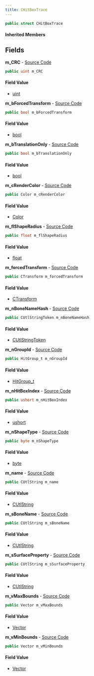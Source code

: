 ```yaml
---
title: CHitBoxTrace
---
```


```csharp
public struct CHitBoxTrace
```

#### Inherited Members

## Fields

**m_CRC** - [Source Code](https://github.com/swiftly-solution/swiftlys2/blob/main/managed/src/SwiftlyS2.Shared/Natives/Structs/CHitBox.cs#L19)

```csharp
public uint m_CRC
```

#### Field Value

- [uint](https://learn.microsoft.com/dotnet/api/system.uint32)

**m_bForcedTransform** - [Source Code](https://github.com/swiftly-solution/swiftlys2/blob/main/managed/src/SwiftlyS2.Shared/Natives/Structs/CHitBox.cs#L22)

```csharp
public bool m_bForcedTransform
```

#### Field Value

- [bool](https://learn.microsoft.com/dotnet/api/system.boolean)

**m_bTranslationOnly** - [Source Code](https://github.com/swiftly-solution/swiftlys2/blob/main/managed/src/SwiftlyS2.Shared/Natives/Structs/CHitBox.cs#L18)

```csharp
public bool m_bTranslationOnly
```

#### Field Value

- [bool](https://learn.microsoft.com/dotnet/api/system.boolean)

**m_cRenderColor** - [Source Code](https://github.com/swiftly-solution/swiftlys2/blob/main/managed/src/SwiftlyS2.Shared/Natives/Structs/CHitBox.cs#L20)

```csharp
public Color m_cRenderColor
```

#### Field Value

- [Color](/docs/api/shared/natives/color)

**m_flShapeRadius** - [Source Code](https://github.com/swiftly-solution/swiftlys2/blob/main/managed/src/SwiftlyS2.Shared/Natives/Structs/CHitBox.cs#L14)

```csharp
public float m_flShapeRadius
```

#### Field Value

- [float](https://learn.microsoft.com/dotnet/api/system.single)

**m_forcedTransform** - [Source Code](https://github.com/swiftly-solution/swiftlys2/blob/main/managed/src/SwiftlyS2.Shared/Natives/Structs/CHitBox.cs#L23)

```csharp
public CTransform m_forcedTransform
```

#### Field Value

- [CTransform](/docs/api/shared/natives/ctransform)

**m_nBoneNameHash** - [Source Code](https://github.com/swiftly-solution/swiftlys2/blob/main/managed/src/SwiftlyS2.Shared/Natives/Structs/CHitBox.cs#L15)

```csharp
public CUtlStringToken m_nBoneNameHash
```

#### Field Value

- [CUtlStringToken](/docs/api/shared/natives/cutlstringtoken)

**m_nGroupId** - [Source Code](https://github.com/swiftly-solution/swiftlys2/blob/main/managed/src/SwiftlyS2.Shared/Natives/Structs/CHitBox.cs#L16)

```csharp
public HitGroup_t m_nGroupId
```

#### Field Value

- [HitGroup_t](/docs/api/shared/schemadefinitions/hitgroup_t)

**m_nHitBoxIndex** - [Source Code](https://github.com/swiftly-solution/swiftlys2/blob/main/managed/src/SwiftlyS2.Shared/Natives/Structs/CHitBox.cs#L21)

```csharp
public ushort m_nHitBoxIndex
```

#### Field Value

- [ushort](https://learn.microsoft.com/dotnet/api/system.uint16)

**m_nShapeType** - [Source Code](https://github.com/swiftly-solution/swiftlys2/blob/main/managed/src/SwiftlyS2.Shared/Natives/Structs/CHitBox.cs#L17)

```csharp
public byte m_nShapeType
```

#### Field Value

- [byte](https://learn.microsoft.com/dotnet/api/system.byte)

**m_name** - [Source Code](https://github.com/swiftly-solution/swiftlys2/blob/main/managed/src/SwiftlyS2.Shared/Natives/Structs/CHitBox.cs#L9)

```csharp
public CUtlString m_name
```

#### Field Value

- [CUtlString](/docs/api/shared/natives/cutlstring)

**m_sBoneName** - [Source Code](https://github.com/swiftly-solution/swiftlys2/blob/main/managed/src/SwiftlyS2.Shared/Natives/Structs/CHitBox.cs#L11)

```csharp
public CUtlString m_sBoneName
```

#### Field Value

- [CUtlString](/docs/api/shared/natives/cutlstring)

**m_sSurfaceProperty** - [Source Code](https://github.com/swiftly-solution/swiftlys2/blob/main/managed/src/SwiftlyS2.Shared/Natives/Structs/CHitBox.cs#L10)

```csharp
public CUtlString m_sSurfaceProperty
```

#### Field Value

- [CUtlString](/docs/api/shared/natives/cutlstring)

**m_vMaxBounds** - [Source Code](https://github.com/swiftly-solution/swiftlys2/blob/main/managed/src/SwiftlyS2.Shared/Natives/Structs/CHitBox.cs#L13)

```csharp
public Vector m_vMaxBounds
```

#### Field Value

- [Vector](/docs/api/shared/natives/vector)

**m_vMinBounds** - [Source Code](https://github.com/swiftly-solution/swiftlys2/blob/main/managed/src/SwiftlyS2.Shared/Natives/Structs/CHitBox.cs#L12)

```csharp
public Vector m_vMinBounds
```

#### Field Value

- [Vector](/docs/api/shared/natives/vector)


